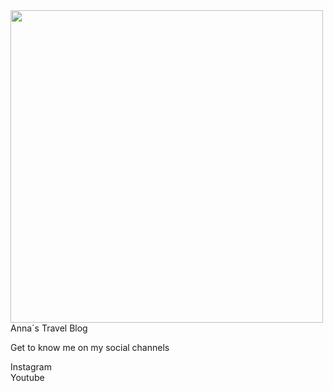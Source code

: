 
<html lang="en">
<head>
  <meta charset="utf-8">

  <title>Anna´s Visitenkarte</title>
  <meta name="description" content="Anna´s Visitenkarte">
  <meta name="author" content="Anna">

  <!--HIER WIRD DIE STYLE DATEI EINGEBUNDEN-->
  <link rel="stylesheet" href="style.css">
</head>

<body>

  <div id="karte">
    <div id="kopf">
        <div id="profil">
            <div id="profil_img">
                <img src="https://i.ibb.co/stRKnyc/Anna-Kuebra.jpg" width="500 ">
            </div>
            <a>Anna´s Travel Blog</a>
            <p>Get to know me on my social channels</p>
        </div>
    </div>
    <!--Ende von Kopf-->
    <div id="social">
        <div class="box" id="Insta">Instagram</div>
        <div class="box" id="YT">Youtube</div>
    </div>
</div>


</body>
</html>

